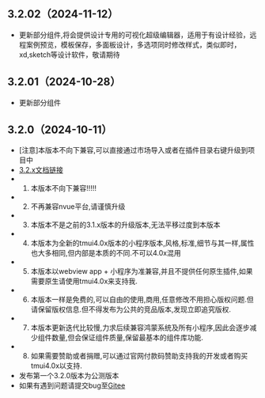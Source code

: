 ## 3.2.02（2024-11-12）
* 更新部分组件,将会提供设计专用的可视化超级编辑器，适用于有设计经验，远程案例预览，模板保存，多面板设计，多选项同时修改样式，类似即时，xd,sketch等设计软件，敬请期待
## 3.2.01（2024-10-28）
* 更新部分组件
## 3.2.0（2024-10-11）
* [注意]本版本不向下兼容,可以直接通过市场导入或者在插件目录右键升级到项目中
* [3.2.x文档链接](https://tmui.design/)
* 1. 本版本不向下兼容!!!!!
* 2. 不再兼容nvue平台,请谨慎升级
* 3. 本版本不是之前的3.1.x版本的升级版本,无法平移过度到本版本
* 4. 本版本为全新的tmui4.0x版本的小程序版本,风格,标准,细节与其一样,属性也大多相同,但内部是本质的不同.不可以4.0x混用
* 5. 本版本以webview app + 小程序为准兼容,并且不提供任何原生插件,如果需要原生请使用tmui4.0x来支持我.
* 6. 本版本一样是免费的,可以自由的使用,商用,任意修改不用担心版权问题.但请保留版权信息.但不得发布为公共的竞品版本,发现立即追究版权.
* 7. 本版本更新迭代比较慢,力求后续兼容鸿蒙系统及所有小程序,因此会逐步减少组件数量,但会保证组件质量,保留最基本的组件库功能.
* 8. 如果需要赞助或者捐赠,可以通过官网付款码赞助支持我的开发或者购买tmui4.0x以支持.
* 发布第一个3.2.0版本为公测版本
* 如果有遇到问题请提交bug至[Gitee](https://gitee.com/LYTB/tm-vuetify-for-vue3)
